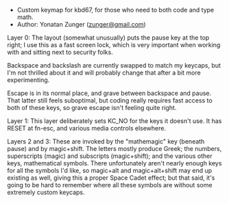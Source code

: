 * Custom keymap for kbd67, for those who need to both code and type math.
* Author: Yonatan Zunger (zunger@gmail.com)


Layer 0: The layout (somewhat unusually) puts the pause key at the top right; I use this as a fast
screen lock, which is very important when working with and sitting next to security folks.

Backspace and backslash are currently swapped to match my keycaps, but I'm not thrilled about it and
will probably change that after a bit more experimenting.

Escape is in its normal place, and grave between backspace and pause. That latter still feels
suboptimal, but coding really requires fast access to both of these keys, so grave escape isn't
feeling quite right.

Layer 1: This layer deliberately sets KC_NO for the keys it doesn't use. It has RESET at fn-esc, and
various media controls elsewhere.

Layers 2 and 3: These are invoked by the "mathemagic" key (beneath pause) and by magic+shift. The
letters mostly produce Greek; the numbers, superscripts (magic) and subscripts (magic+shift); and
the various other keys, mathematical symbols. There unfortunately aren't nearly enough keys for all
the symbols I'd like, so magic+alt and magic+alt+shift may end up existing as well, giving this a
proper Space Cadet effect; but that said, it's going to be hard to remember where all these symbols
are without some extremely custom keycaps.
